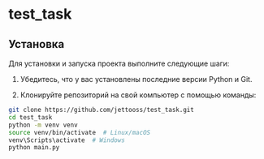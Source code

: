 # test_task


## Установка

Для установки и запуска проекта выполните следующие шаги:

1. Убедитесь, что у вас установлены последние версии Python и Git.

2. Клонируйте репозиторий на свой компьютер с помощью команды:

```bash
git clone https://github.com/jettooss/test_task.git
cd test_task
python -m venv venv
source venv/bin/activate  # Linux/macOS
venv\Scripts\activate  # Windows
python main.py
